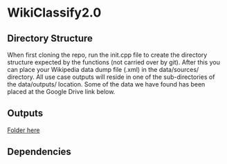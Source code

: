 # WikiClassify2.0

## Directory Structure
When first cloning the repo, run the init.cpp file to create the directory structure expected by the functions (not carried over by git). After this you can place your Wikipedia data dump file (.xml) in the data/sources/ directory. All use case outputs will reside in one of the sub-directories of the data/outputs/ location. Some of the data we have found has been placed at the Google Drive link below.

## Outputs
[Folder here](https://drive.google.com/open?id=0BxJe_Ggl7BIgbGFHd3lkMDA3d3M)

## Dependencies

